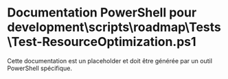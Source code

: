 # Documentation PowerShell pour development\scripts\roadmap\Tests\Test-ResourceOptimization.ps1

Cette documentation est un placeholder et doit être générée par un outil PowerShell spécifique.

